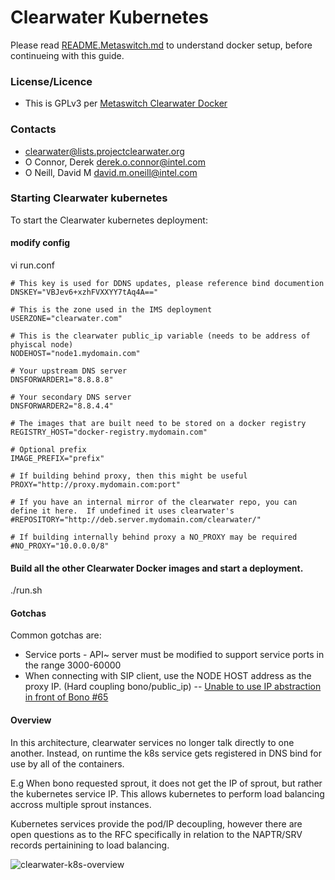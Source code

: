 # Clearwater Kubernetes

Please read [README.Metaswitch.md](https://github.com/Intel-Corp/clearwater-kubernetes/blob/master/README.Metaswitch.md) to understand docker setup, before continueing with this guide.

### License/Licence

- This is GPLv3 per [Metaswitch Clearwater Docker](https://github.com/Metaswitch/clearwater-docker)

### Contacts

- clearwater@lists.projectclearwater.org
- O Connor, Derek <derek.o.connor@intel.com>
- O Neill, David M <david.m.oneill@intel.com>

### Starting Clearwater kubernetes

To start the Clearwater kubernetes deployment:

#### modify config
vi run.conf

```
# This key is used for DDNS updates, please reference bind documention
DNSKEY="VBJev6+xzhFVXXYY7tAq4A=="
	
# This is the zone used in the IMS deployment 
USERZONE="clearwater.com"
	
# This is the clearwater public_ip variable (needs to be address of phyiscal node)
NODEHOST="node1.mydomain.com"
	
# Your upstream DNS server
DNSFORWARDER1="8.8.8.8"
	
# Your secondary DNS server
DNSFORWARDER2="8.8.4.4"
	
# The images that are built need to be stored on a docker registry
REGISTRY_HOST="docker-registry.mydomain.com"
	
# Optional prefix
IMAGE_PREFIX="prefix"
	
# If building behind proxy, then this might be useful
PROXY="http://proxy.mydomain.com:port"
	
# If you have an internal mirror of the clearwater repo, you can define it here.  If undefined it uses clearwater's
#REPOSITORY="http://deb.server.mydomain.com/clearwater/"
	
# If building internally behind proxy a NO_PROXY may be required
#NO_PROXY="10.0.0.0/8"
```    
#### Build all the other Clearwater Docker images and start a deployment.
./run.sh

#### Gotchas

Common gotchas are:

- Service ports - API~ server must be modified to support service ports in the range 3000-60000
- When connecting with SIP client, use the NODE HOST address as the proxy IP.  (Hard coupling bono/public_ip) 
-- [Unable to use IP abstraction in front of Bono #65](https://github.com/Metaswitch/clearwater-docker/issues/65) 

#### Overview

In this architecture, clearwater services no longer talk directly to one another.
Instead, on runtime the k8s service gets registered in DNS bind for use by all of the containers.

E.g When bono requested sprout, it does not get the IP of sprout, but rather the kubernetes service IP.
This allows kubernetes to perform load balancing accross multiple sprout instances.

Kubernetes services provide the pod/IP decoupling, 
however there are open questions as to the RFC specifically in relation to the NAPTR/SRV records pertainining to load balancing.

![clearwater-k8s-overview](https://raw.githubusercontent.com/Intel-Corp/clearwater-kubernertes/master/docs/images/clearwater-k8s.png)

